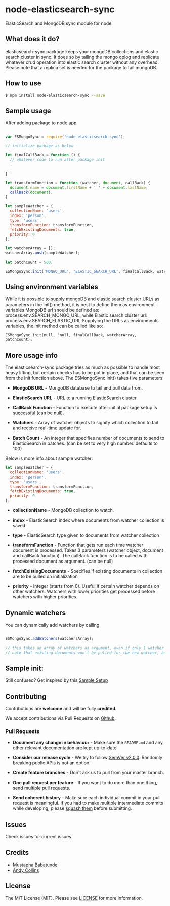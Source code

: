 # node-elasticsearch-sync
ElasticSearch and MongoDB sync module for node


## What does it do?
elasticsearch-sync package keeps your mongoDB collections and elastic search cluster in sync. It does so by tailing the mongo oplog and replicate whatever crud operation into elastic search cluster without any overhead.
Please note that a replica set is needed for the package to tail mongoDB.


## How to use
```bash
$ npm install node-elasticsearch-sync --save
```

## Sample usage
After adding package to node app

```javascript

var ESMongoSync = require('node-elasticsearch-sync');

// initialize package as below

let finalCallBack = function () {
  // whatever code to run after package init
  .
  .
}

let transformFunction = function (watcher, document, callBack) {
  document.name = document.firstName + ' ' + document.lastName;
  callBack(document);
}

let sampleWatcher = {
  collectionName: 'users',
  index: 'person',
  type: 'users',
  transformFunction: transformFunction,
  fetchExistingDocuments: true,
  priority: 0
};

let watcherArray = [];
watcherArray.push(sampleWatcher);

let batchCount = 500;

ESMongoSync.init('MONGO_URL', 'ELASTIC_SEARCH_URL', finalCallBack, watcherArray, batchCount);

```

## Using environment variables
While it is possible to supply mongoDB and elastic search cluster URLs as parameters in the init() method, it is best to define them as environment variables
MongoDB url should be defined as: process.env.SEARCH_MONGO_URL, while Elastic search cluster url: process.env.SEARCH_ELASTIC_URL
Supplying the URLs as environments variables, the init method can be called like so:

```javasript
ESMongoSync.init(null, 'null, finalCallBack, watcherArray, batchCount);
```

## More usage info

The elasticsearch-sync package tries as much as possible to handle most heavy lifting, but certain checks has to be put in place, and that can be seen from the init function above. The ESMongoSync.init() takes five parameters:

- **MongoDB URL** - MongoDB database to tail and pull data from.

- **ElasticSearch URL** - URL to a running ElasticSearch cluster.

- **CallBack Function** - Function to execute after initial package setup is successful (can be null).

- **Watchers** - Array of watcher objects to signify which collection to tail and receive real-time update for.

- **Batch Count** - An integer that specifies number of documents to send to ElasticSearch in batches. (can be set to very high number. defaults to 100)


Below is more info about sample watcher:

```javascript
let sampleWatcher = {
  collectionName: 'users', 
  index: 'person',
  type: 'users',
  transformFunction: transformFunction,
  fetchExistingDocuments: true,
  priority: 0
};
```

- **collectionName** - MongoDB collection to watch.

- **index** - ElasticSearch index where documents from watcher collection is saved.

- **type** - ElasticSearch type given to documents from watcher collection

- **transformFunction** - Function that gets run each time watcher document is processed. Takes 3 parameters (watcher object, document and callBack function). The callBack function is to be called with processed document as argument. (can be null)

- **fetchExistingDocuments** - Specifies if existing documents in collection are to be pulled on initialization

- **priority** - Integer (starts from 0). Useful if certain watcher depends on other watchers. Watchers with lower priorities get processed before watchers with higher priorities.


## Dynamic watchers
You can dynamically add watchers by calling:
```javascript

ESMongoSync.addWatchers(watchersArray);  

// this takes an array of watchers as argument, even if only 1 watcher is to be included.
// note that existing documents won't be pulled for the new watcher, but oplog activities will be tailed in real time.

```


## Sample init:

Still confused? Get inspired by this [Sample Setup](SAMPLE.js)


## Contributing

Contributions are **welcome** and will be fully **credited**.

We accept contributions via Pull Requests on [Github](https://github.com/toystars/elasticsearch-sync).


### Pull Requests

- **Document any change in behaviour** - Make sure the `README.md` and any other relevant documentation are kept up-to-date.

- **Consider our release cycle** - We try to follow [SemVer v2.0.0](http://semver.org/). Randomly breaking public APIs is not an option.

- **Create feature branches** - Don't ask us to pull from your master branch.

- **One pull request per feature** - If you want to do more than one thing, send multiple pull requests.

- **Send coherent history** - Make sure each individual commit in your pull request is meaningful. If you had to make multiple intermediate commits while developing, please [squash them](http://www.git-scm.com/book/en/v2/Git-Tools-Rewriting-History#Changing-Multiple-Commit-Messages) before submitting.


## Issues

Check issues for current issues.

## Credits

- [Mustapha Babatunde](https://twitter.com/iAmToystars)
- [Andy Collins](https://github.com/andymcollins)

## License

The MIT License (MIT). Please see [LICENSE](LICENSE) for more information.